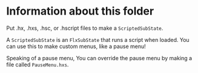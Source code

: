# Information about this folder
Put .hx, .hxs, .hsc, or .hscript files to make a `ScriptedSubState`.

A `ScriptedSubState` is an `FlxSubState` that runs a script when loaded.
You can use this to make custom menus, like a pause menu!

Speaking of a pause menu, You can override the pause menu by making a file called
`PauseMenu.hxs`.